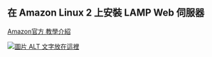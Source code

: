 ## 在 Amazon Linux 2 上安裝 LAMP Web 伺服器
[Amazon官方 教學介紹](https://docs.aws.amazon.com/zh_tw/AWSEC2/latest/UserGuide/ec2-lamp-amazon-linux-2.html)  

[![圖片 ALT 文字放在這裡](http://img.youtube.com/vi/umyd4TxMfMQ/0.jpg)](http://www.youtube.com/watch?v=umyd4TxMfMQ)

